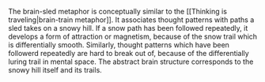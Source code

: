 ---
---

The brain-sled metaphor is conceptually similar to the [[Thinking is traveling|brain-train metaphor]]. It associates thought patterns with paths a sled takes on a snowy hill. If a snow path has been followed repeatedly, it develops a form of attraction or magnetism, because of the snow trail which is differentially smooth. Similarly, thought patterns which have been followerd repeatedly are hard to break out of, because of the differentially luring trail in mental space. The abstract brain structure corresponds to the snowy hill itself and its trails.  